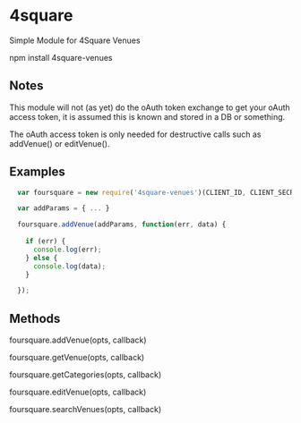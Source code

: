 4square
=======

Simple Module for 4Square Venues

  npm install 4square-venues

## Notes
This module will not (as yet) do the oAuth token exchange to get your oAuth access token, it is assumed this is known and stored in a DB or something.

The oAuth access token is only needed for destructive calls such as addVenue() or editVenue().

## Examples

```js
  var foursquare = new require('4square-venues')(CLIENT_ID, CLIENT_SECRET, [OAUTH_ACCESS_TOKEN], [API_DATE_VERSION]);

  var addParams = { ... }

  foursquare.addVenue(addParams, function(err, data) {
    
    if (err) {
      console.log(err);
    } else {
      console.log(data);
    }

  });
```

## Methods
foursquare.addVenue(opts, callback)

foursquare.getVenue(opts, callback)

foursquare.getCategories(opts, callback)

foursquare.editVenue(opts, callback)

foursquare.searchVenues(opts, callback)
